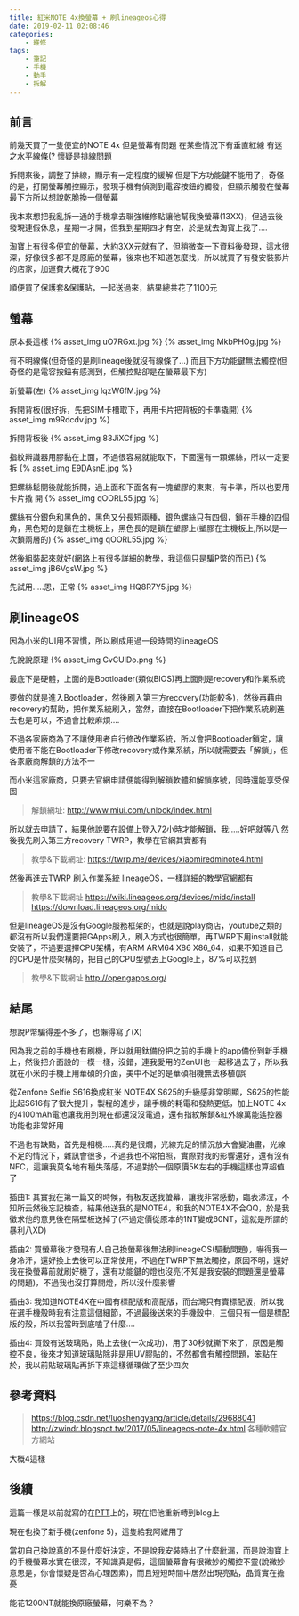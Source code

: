 ```yaml
---
title: 紅米NOTE 4x換螢幕 + 刷lineageos心得
date: 2019-02-11 02:08:46
categories:
    - 維修
tags:
    - 筆記
    - 手機
    - 動手
    - 拆解
---
```


## 前言

前幾天買了一隻便宜的NOTE 4x
但是螢幕有問題
在某些情況下有垂直紅線
有迷之水平線條(? 懷疑是排線問題

拆開來後，調整了排線，顯示有一定程度的緩解
但是下方功能鍵不能用了，奇怪的是，打開螢幕觸控顯示，發現手機有偵測到電容按鈕的觸發，但顯示觸發在螢幕最下方所以想說乾脆換一個螢幕

我本來想把我亂拆一通的手機拿去聯強維修點讓他幫我換螢幕(13XX)，但過去後發現連假休息，星期一才開，但我到星期四才有空，於是就去淘寶上找了....

淘寶上有很多便宜的螢幕，大約3XX元就有了，但稍微查一下資料後發現，這水很深，好像很多都不是原廠的螢幕，後來也不知道怎麼找，所以就買了有發安裝影片的店家，加運費大概花了900

順便買了保護套&保護貼，一起送過來，結果總共花了1100元

## 螢幕

原本長這樣
{% asset_img uO7RGxt.jpg %}
{% asset_img MkbPHOg.jpg %}

有不明線條(但奇怪的是刷lineage後就沒有線條了...)
而且下方功能鍵無法觸控(但奇怪的是電容按鈕有感測到，但觸控點卻是在螢幕最下方)

新螢幕(左)
{% asset_img lqzW6fM.jpg %}

拆開背板(很好拆，先把SIM卡槽取下，再用卡片把背板的卡準撬開)
{% asset_img m9Rdcdv.jpg %}

拆開背板後
{% asset_img 83JiXCf.jpg %}

指紋辨識器用膠黏在上面，不過很容易就能取下，下面還有一顆螺絲，所以一定要拆
{% asset_img E9DAsnE.jpg %}

把螺絲鬆開後就能拆開，過上面和下面各有一塊塑膠的東東，有卡準，所以也要用卡片撬
開
{% asset_img qOORL55.jpg %}

螺絲有分銀色和黑色的，黑色又分長短兩種，銀色螺絲只有四個，鎖在手機的四個角，黑色短的是鎖在主機板上，黑色長的是鎖在塑膠上(塑膠在主機板上,所以是一次鎖兩層的)
{% asset_img qOORL55.jpg %}

然後組裝起來就好(網路上有很多詳細的教學，我這個只是騙P幣的而已)
{% asset_img jB6VgsW.jpg %}

先試用.....恩，正常
{% asset_img HQ8R7Y5.jpg %}

## 刷lineageOS

因為小米的UI用不習慣，所以刷成用過一段時間的lineageOS

先說說原理
{% asset_img CvCUlDo.png %}

最底下是硬體，上面的是Bootloader(類似BIOS)再上面則是recovery和作業系統

要做的就是進入Bootloader，然後刷入第三方recovery(功能較多)，然後再藉由recovery的幫助，把作業系統刷入，當然，直接在Bootloader下把作業系統刷進去也是可以，不過會比較麻煩....

不過各家廠商為了不讓使用者自行修改作業系統，所以會把Bootloader鎖定，讓使用者不能在Bootloader下修改recovery或作業系統，所以就需要去「解鎖」，但各家廠商解鎖的方法不一

而小米這家廠商，只要去官網申請便能得到解鎖軟體和解鎖序號，同時還能享受保固

> 解鎖網址:
http://www.miui.com/unlock/index.html

所以就去申請了，結果他說要在設備上登入72小時才能解鎖，我:....好吧就等八
然後我先刷入第三方recovery TWRP，教學在官網其實都有

> 教學&下載網址:
https://twrp.me/devices/xiaomiredminote4.html

然後再進去TWRP 刷入作業系統 lineageOS，一樣詳細的教學官網都有

> 教學&下載網址 
https://wiki.lineageos.org/devices/mido/install
https://download.lineageos.org/mido

但是lineageOS是沒有Google服務框架的，也就是說play商店，youtube之類的都沒有所以我們還要把GApps刷入，刷入方式也很簡單，再TWRP下用install就能安裝了，不過要選擇CPU架構，有ARM ARM64 X86 X86_64，如果不知道自己的CPU是什麼架構的，把自己的CPU型號丟上Google上，87%可以找到

> 教學&下載網址
http://opengapps.org/

## 結尾

想說P幣騙得差不多了，也懶得寫了(X)

因為我之前的手機也有刷機，所以就用鈦備份把之前的手機上的app備份到新手機上，然後把介面設的一模一樣，沒錯，連我愛用的ZenUI也一起移過去了，所以我就在小米的手機上用華碩的介面，美中不足的是華碩相機無法移植(誤

從Zenfone Selfie S616換成紅米 NOTE4X S625的升級感非常明顯，S625的性能比起S616有了很大提升，製程的進步，讓手機的耗電和發熱更低，加上NOTE 4x的4100mAh電池讓我用到現在都還沒沒電過，還有指紋解鎖&紅外線萬能遙控器功能也非常好用

不過也有缺點，首先是相機.....真的是很爛，光線充足的情況放大會變油畫，光線不足的情況下，雜訊會很多，不過我也不常拍照，實際對我的影響還好，還有沒有NFC，這讓我莫名地有種失落感，不過對於一個原價5K左右的手機這樣也算超值了

插曲1:
其實我在第一篇文的時候，有板友送我螢幕，讓我非常感動，臨表涕泣，不知所云然後忘記檢查，結果他送我的是NOTE4，和我的NOTE4X不合QQ，於是我徵求他的意見後在隔壁板送掉了(不過定價從原本的1NT變成60NT，這就是所謂的暴利八XD)

插曲2:
買螢幕後才發現有人自己換螢幕後無法刷lineageOS(驅動問題)，嚇得我一身冷汗，還好換上去後可以正常使用，不過在TWRP下無法觸控，原因不明，還好我在換螢幕前就刷好機了，還有功能鍵的燈也沒亮(不知是我安裝的問題還是螢幕的問題)，不過我也沒打算開燈，所以沒什麼影響

插曲3:
我知道NOTE4X在中國有標配版和高配版，而台灣只有賣標配版，所以我在選手機殼時我有注意這個細節，不過最後送來的手機殼中，三個只有一個是標配版的殼，所以我當時到底嗑了什麼....

插曲4:
買殼有送玻璃貼，貼上去後(一次成功)，用了30秒就撕下來了，原因是觸控不良，後來才知道玻璃貼除非是用UV膠貼的，不然都會有觸控問題，笨點在於，我以前貼玻璃貼再拆下來這樣循環做了至少四次


## 參考資料

>https://blog.csdn.net/luoshengyang/article/details/29688041
http://zwindr.blogspot.tw/2017/05/lineageos-note-4x.html
各種軟體官方網站

大概4這樣

## 後續

這篇一樣是以前就寫的在[PTT](https://www.ptt.cc/bbs/MobileComm/M.1523782182.A.0B1.html)上的，現在把他重新轉到blog上

現在也換了新手機(zenfone 5)，這隻給我阿嬤用了

當初自己換說真的不是什麼好決定，不是說我安裝時出了什麼紕漏，而是說淘寶上的手機螢幕水實在很深，不知識真是假，這個螢幕會有很微妙的觸控不靈(說微妙意思是，你會懷疑是否為心理因素)，而且短短時間中居然出現亮點，品質實在擔憂

能花1200NT就能換原廠螢幕，何樂不為？
